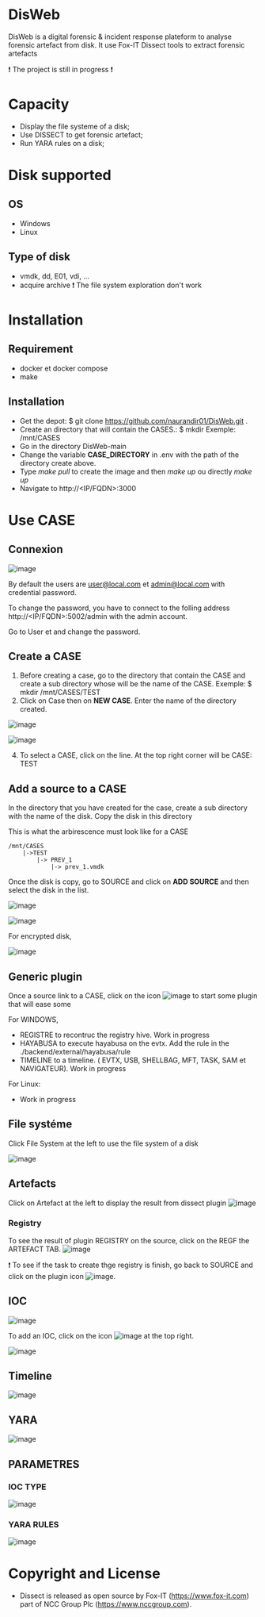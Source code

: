 # DisWeb 

DisWeb is a digital forensic & incident response plateform to analyse forensic artefact from disk. It use Fox-IT Dissect tools to extract forensic artefacts

:exclamation: The project is still in progress :exclamation:

# Capacity
- Display the file systeme of a disk;
- Use DISSECT to get forensic artefact;
- Run YARA rules on a disk;

# Disk supported
## OS
- Windows
- Linux
## Type of disk
- vmdk, dd, E01, vdi, ...
- acquire archive :exclamation: The file system exploration don't work

# Installation

## Requirement
- docker et docker compose
- make

## Installation
- Get the depot: $ git clone https://github.com/naurandir01/DisWeb.git .
- Create an directory that will contain the CASES.: $ mkdir <path that will contain the cases>  Exemple: /mnt/CASES
- Go in the directory DisWeb-main
- Change the variable **CASE_DIRECTORY** in .env with the path of the directory create above.
- Type *make pull* to create the image and then *make up* ou directly *make up*
- Navigate to http://<IP/FQDN>:3000

# Use CASE
## Connexion

![image](/docs/login.png)

By default the users are user@local.com et admin@local.com with credential password.

To change the password, you have to connect to the folling address http://<IP/FQDN>:5002/admin with the admin account.

Go to User et and change the password. 

## Create a CASE

1. Before creating a case, go to the directory that contain the CASE and create a sub directory whose will be the name of the CASE. Exemple: $ mkdir /mnt/CASES/TEST
2. Click on Case then on  **NEW CASE**. Enter the name of the directory created.

![image](/docs/case.png)

![image](/docs/add_case.png)

4. To select a CASE, click on the line. At the top right corner will be CASE: TEST

## Add a source to a CASE

In the directory that you have created for the case, create a sub directory with the name of the disk. Copy the disk in this directory

This is what the arbirescence must look like for a CASE

    /mnt/CASES
        |->TEST
            |-> PREV_1
                |-> prev_1.vmdk

Once the disk is copy, go to SOURCE and click on **ADD SOURCE** and then select the disk in the list.

![image](/docs/add_source.png)

![image](/docs/add_source_2.png)

For encrypted disk, 

![image](/docs/add_source_crypt.png)

## Generic plugin

Once a source link to a CASE, click on the icon ![image](/docs/plugins_icone.png) to start some plugin that will ease some

For WINDOWS, 
- REGISTRE to recontruc the registry hive. Work in progress
- HAYABUSA to execute hayabusa on the evtx. Add the rule in the ./backend/external/hayabusa/rule
- TIMELINE to a timeline. ( EVTX, USB, SHELLBAG, MFT, TASK, SAM et NAVIGATEUR). Work in progress

For Linux:
- Work in progress

## File systéme
Click File System at the left to use the file system of a disk

![image](/docs/file_system.png)

## Artefacts
Click on Artefact at the left to display the result from dissect plugin
![image](/docs/artefact.png)

### Registry
To see the result of plugin REGISTRY on the source, click on the REGF the ARTEFACT TAB.
![image](/docs/regf.png)

:exclamation: To see if the task to create thge registry is finish, go back to SOURCE and click on the plugin icon ![image](/docs/plugins_icone.png).

## IOC

![image](/docs/iocs.png)

To add an IOC, click on the icon ![image](/docs/ioc_icone.png) at the top right.

![image](/docs/add_ioc.png)

## Timeline

![image](/docs/chronologie.png)

## YARA

![image](/docs/yara_run.png)

## PARAMETRES
### IOC TYPE
![image](/docs/ioc_type.png)

### YARA RULES
![image](/docs/yara_rules.png)


# Copyright and License
- Dissect is released as open source by Fox-IT (https://www.fox-it.com) part of NCC Group Plc (https://www.nccgroup.com).
